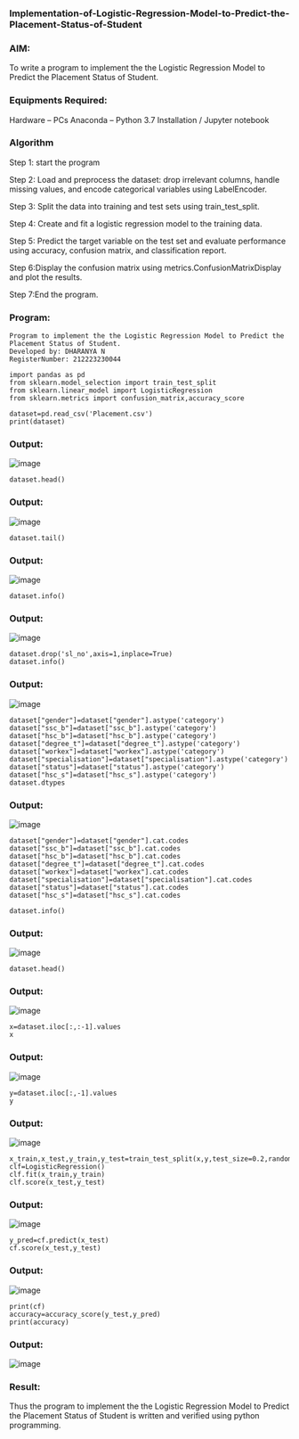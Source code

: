 ### Implementation-of-Logistic-Regression-Model-to-Predict-the-Placement-Status-of-Student
### AIM:
To write a program to implement the the Logistic Regression Model to Predict the Placement Status of Student.

### Equipments Required:
Hardware – PCs
Anaconda – Python 3.7 Installation / Jupyter notebook

### Algorithm
Step 1: start the program

Step 2: Load and preprocess the dataset: drop irrelevant columns, handle missing values, and encode categorical variables using LabelEncoder.

Step 3: Split the data into training and test sets using train_test_split.

Step 4: Create and fit a logistic regression model to the training data.

Step 5: Predict the target variable on the test set and evaluate performance using accuracy, confusion matrix, and classification report.

Step 6:Display the confusion matrix using metrics.ConfusionMatrixDisplay and plot the results.

Step 7:End the program.

### Program:
```
Program to implement the the Logistic Regression Model to Predict the Placement Status of Student.
Developed by: DHARANYA N
RegisterNumber: 212223230044
```
```
import pandas as pd
from sklearn.model_selection import train_test_split
from sklearn.linear_model import LogisticRegression
from sklearn.metrics import confusion_matrix,accuracy_score
```
```
dataset=pd.read_csv('Placement.csv')
print(dataset)
```
### Output:
![image](https://github.com/user-attachments/assets/6cfc2506-dda5-4ebe-87b5-d4d853fb67e4)
```
dataset.head()
```
### Output:
![image](https://github.com/user-attachments/assets/72a2d107-6866-4c3e-a457-b4e84a3ccb0e)
```
dataset.tail()
```
### Output:
![image](https://github.com/user-attachments/assets/1578f963-87ee-4a1b-b94e-0d3be2f13730)
```
dataset.info()
```
### Output:
![image](https://github.com/user-attachments/assets/76d2a3b0-4012-44f1-b6f8-deda4cc94001)

```
dataset.drop('sl_no',axis=1,inplace=True)
dataset.info()
```
### Output:
![image](https://github.com/user-attachments/assets/641e9186-5554-4008-92c6-9cbe54af7ee8)
```
dataset["gender"]=dataset["gender"].astype('category')
dataset["ssc_b"]=dataset["ssc_b"].astype('category')
dataset["hsc_b"]=dataset["hsc_b"].astype('category')
dataset["degree_t"]=dataset["degree_t"].astype('category')
dataset["workex"]=dataset["workex"].astype('category')
dataset["specialisation"]=dataset["specialisation"].astype('category')
dataset["status"]=dataset["status"].astype('category')
dataset["hsc_s"]=dataset["hsc_s"].astype('category')
dataset.dtypes
```
### Output:
![image](https://github.com/user-attachments/assets/ab4af9f5-aa7a-46c5-ad6a-85f76e628713)
```
dataset["gender"]=dataset["gender"].cat.codes
dataset["ssc_b"]=dataset["ssc_b"].cat.codes
dataset["hsc_b"]=dataset["hsc_b"].cat.codes
dataset["degree_t"]=dataset["degree_t"].cat.codes
dataset["workex"]=dataset["workex"].cat.codes
dataset["specialisation"]=dataset["specialisation"].cat.codes
dataset["status"]=dataset["status"].cat.codes
dataset["hsc_s"]=dataset["hsc_s"].cat.codes
```
```
dataset.info()
```
### Output:
![image](https://github.com/user-attachments/assets/a3296e42-b0a2-41e5-bd3b-daa0b9fb17ee)
```
dataset.head()
```
### Output:
![image](https://github.com/user-attachments/assets/b74d423d-2cc5-4e03-9289-b5e15ec7ca61)
```
x=dataset.iloc[:,:-1].values 
x
```
### Output:
![image](https://github.com/user-attachments/assets/bd93fb8b-1cf6-4521-b987-bc6ca57259ea)
```
y=dataset.iloc[:,-1].values
y
```
### Output:
![image](https://github.com/user-attachments/assets/97cbc1df-ba85-4283-b6e7-f657f385c44f)
```
x_train,x_test,y_train,y_test=train_test_split(x,y,test_size=0.2,random_state=1)
clf=LogisticRegression()
clf.fit(x_train,y_train)
clf.score(x_test,y_test)
```
### Output:
![image](https://github.com/user-attachments/assets/fa1465f2-eec1-4891-a338-77932b2ef409)

```
y_pred=cf.predict(x_test)
cf.score(x_test,y_test)
```
### Output:
![image](https://github.com/user-attachments/assets/3adc550f-aec6-40e0-bc82-a3efcfab29b7)
```
print(cf)
accuracy=accuracy_score(y_test,y_pred)
print(accuracy)
```
### Output:
![image](https://github.com/user-attachments/assets/39a4f7fb-bfa7-4499-a442-88b26a77ad1b)


### Result:
Thus the program to implement the the Logistic Regression Model to Predict the Placement Status of Student is written and verified using python programming.

